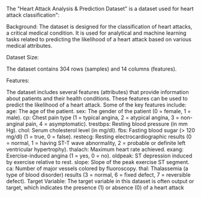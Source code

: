 The "Heart Attack Analysis & Prediction Dataset" is a dataset used for heart attack classification":

Background:
The dataset is designed for the classification of heart attacks, a critical medical condition.
It is used for analytical and machine learning tasks related to predicting the likelihood of a heart attack based on various medical attributes.

Dataset Size:

The dataset contains 304 rows (samples) and 14 columns (features).

Features:

The dataset includes several features (attributes) that provide information about patients and their health conditions. These features can be used to predict the likelihood of a heart attack. Some of the key features include:
age: The age of the patient.
sex: The gender of the patient (0 = female, 1 = male).
cp: Chest pain type (1 = typical angina, 2 = atypical angina, 3 = non-anginal pain, 4 = asymptomatic).
trestbps: Resting blood pressure (in mm Hg).
chol: Serum cholesterol level (in mg/dl).
fbs: Fasting blood sugar (> 120 mg/dl) (1 = true, 0 = false).
restecg: Resting electrocardiographic results (0 = normal, 1 = having ST-T wave abnormality, 2 = probable or definite left ventricular hypertrophy).
thalach: Maximum heart rate achieved.
exang: Exercise-induced angina (1 = yes, 0 = no).
oldpeak: ST depression induced by exercise relative to rest.
slope: Slope of the peak exercise ST segment.
ca: Number of major vessels colored by fluoroscopy.
thal: Thalassemia (a type of blood disorder) results (3 = normal, 6 = fixed defect, 7 = reversible defect).
Target Variable:
The target variable in this dataset is often output or target, which indicates the presence (1) or absence (0) of a heart attack
